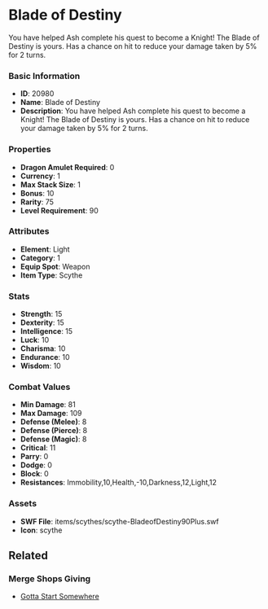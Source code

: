 # Blade of Destiny

You have helped Ash complete his quest to become a Knight! The Blade of Destiny is yours. Has a chance on hit to reduce your damage taken by 5% for 2 turns.

### Basic Information

- **ID**: 20980
- **Name**: Blade of Destiny
- **Description**: You have helped Ash complete his quest to become a Knight! The Blade of Destiny is yours. Has a chance on hit to reduce your damage taken by 5% for 2 turns.

### Properties

- **Dragon Amulet Required**: 0
- **Currency**: 1
- **Max Stack Size**: 1
- **Bonus**: 10
- **Rarity**: 75
- **Level Requirement**: 90

### Attributes

- **Element**: Light
- **Category**: 1
- **Equip Spot**: Weapon
- **Item Type**: Scythe

### Stats

- **Strength**: 15
- **Dexterity**: 15
- **Intelligence**: 15
- **Luck**: 10
- **Charisma**: 10
- **Endurance**: 10
- **Wisdom**: 10

### Combat Values

- **Min Damage**: 81
- **Max Damage**: 109
- **Defense (Melee)**: 8
- **Defense (Pierce)**: 8
- **Defense (Magic)**: 8
- **Critical**: 11
- **Parry**: 0
- **Dodge**: 0
- **Block**: 0
- **Resistances**: Immobility,10,Health,-10,Darkness,12,Light,12

### Assets

- **SWF File**: items/scythes/scythe-BladeofDestiny90Plus.swf
- **Icon**: scythe

## Related

### Merge Shops Giving

- [Gotta Start Somewhere](../merge-shops/368-gotta-start-somewhere.md)

